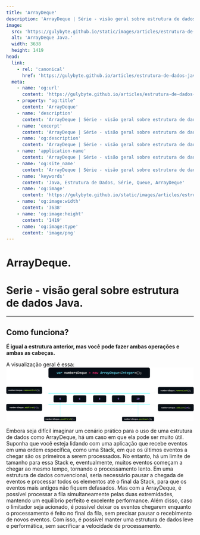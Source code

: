 ```yaml
---
title: 'ArrayDeque'
description: 'ArrayDeque | Série - visão geral sobre estrutura de dados Java.'
image:
  src: 'https://gulybyte.github.io/static/images/articles/estrutura-de-dados-java/array-deque.png'
  alt: 'ArrayDeque Java.'
  width: 3638
  height: 1419
head:
  link:
    - rel: 'canonical'
      href: 'https://gulybyte.github.io/articles/estrutura-de-dados-java'
  meta:
    - name: 'og:url'
      content: 'https://gulybyte.github.io/articles/estrutura-de-dados-java'
    - property: "og:title"
      content: 'ArrayDeque'
    - name: 'description'
      content: 'ArrayDeque | Série - visão geral sobre estrutura de dados Java.'
    - name: 'excerpt'
      content: 'ArrayDeque | Série - visão geral sobre estrutura de dados Java.'
    - name: 'og:description'
      content: 'ArrayDeque | Série - visão geral sobre estrutura de dados Java.'
    - name: 'application-name'
      content: 'ArrayDeque | Série - visão geral sobre estrutura de dados Java.'
    - name: 'og:site_name'
      content: 'ArrayDeque | Série - visão geral sobre estrutura de dados Java.'
    - name: 'keywords'
      content: 'Java, Estrutura de Dados, Série, Queue, ArrayDeque'
    - name: 'og:image'
      content: 'https://gulybyte.github.io/static/images/articles/estrutura-de-dados-java/array-deque.png'
    - name: 'og:image:width'
      content: '3638'
    - name: 'og:image:height'
      content: '1419'
    - name: 'og:image:type'
      content: 'image/png'
---
```


# ArrayDeque.

<h1 style="text-align: left; padding: 0em 0em !important; font-size: 2em">Serie - visão geral sobre estrutura de dados Java.</h1>

---

## Como funciona?

**É igual a estrutura anterior, mas você pode fazer ambas operações e ambas as cabeças.**

A visualização geral é essa:
![ArrayDeque Java](/static/images/articles/estrutura-de-dados-java/array-deque.png)

Embora seja difícil imaginar um cenário prático para o uso de uma estrutura de dados como ArrayDeque, há um caso em que ela pode ser muito útil. Suponha que você esteja lidando com uma aplicação que recebe eventos em uma ordem específica, como uma Stack, em que os últimos eventos a chegar são os primeiros a serem processados. No entanto, há um limite de tamanho para essa Stack e, eventualmente, muitos eventos começam a chegar ao mesmo tempo, tornando o processamento lento. Em uma estrutura de dados convencional, seria necessário pausar a chegada de eventos e processar todos os elementos até o final da Stack, para que os eventos mais antigos não fiquem defasados. Mas com a ArrayDeque, é possível processar a fila simultaneamente pelas duas extremidades, mantendo um equilíbrio perfeito e excelente performance. Além disso, caso o limitador seja acionado, é possível deixar os eventos chegarem enquanto o processamento é feito no final da fila, sem precisar pausar o recebimento de novos eventos. Com isso, é possível manter uma estrutura de dados leve e performática, sem sacrificar a velocidade de processamento.

